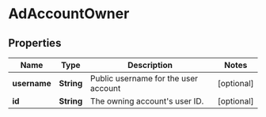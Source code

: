 

# AdAccountOwner


## Properties

| Name | Type | Description | Notes |
|------------ | ------------- | ------------- | -------------|
|**username** | **String** | Public username for the user account |  [optional] |
|**id** | **String** | The owning account&#39;s user ID. |  [optional] |



